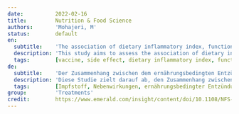```yaml
---
date:          2022-02-16
title:         Nutrition & Food Science
authors:       'Mohajeri, M'
status:        default
en:
  subtitle:    'The association of dietary inflammatory index, functional foods and some antioxidants intake with COVID-19 vaccine side effects in Iranian adults'
  description: 'This study aims to assess the association of dietary inflammatory index (DII), consumption of functional food and some antioxidants with COVID-19 vaccine side effects in Iranian adults. This was a case–control study conducted among the 1,067 Iranian adults who were invited to participate through WhatsApp software. The dietary intake was assessed using the food frequency questionnaire. There was a significant difference in vitamin D consumption between healthy people and persons with a vaccine side effect. Vitamin E intake in healthy participants was significantly more than case group. There was a significant difference in the consumption of zinc, selenium and vitamin C, between persons without vaccine side effects and the case group. Consumption of onion (82.5 ± 9.5 g/day vs 32.2 ± 6.3), garlic (6 ± 0.3 g/day vs 0.2 ± 0.08) and oat (2.2 ± 0.05 g/day vs 0.5 ± 0.01) in the control group was significantly more than persons with vaccine side effects. With the increase in each unit in the score of the DII, the risk of COVID-19 vaccine side effect incidence increased 1.7 times. To the best of the authors’ knowledge, this study is the first that investigated the association between functional food intake and side effects of the COVID-19 vaccine.'
  tags:        [vaccine, side effect, dietary inflammatory index, functional food, antioxidants]
de:
  subtitle:    'Der Zusammenhang zwischen dem ernährungsbedingten Entzündungsindex, funktionellen Lebensmitteln und der Aufnahme einiger Antioxidantien und den Nebenwirkungen des Impfstoffs COVID-19 bei iranischen Erwachsenen'
  description: 'Diese Studie zielt darauf ab, den Zusammenhang zwischen dem ernährungsbedingten Entzündungsindex (DII), dem Verzehr von funktionellen Lebensmitteln und einigen Antioxidantien und den Nebenwirkungen des Impfstoffs COVID-19 bei erwachsenen Iranern zu untersuchen. Es handelte sich um eine Fall-Kontroll-Studie, die unter 1.067 iranischen Erwachsenen durchgeführt wurde, die über eine WhatsApp-Software zur Teilnahme eingeladen wurden. Die Nahrungsaufnahme wurde anhand eines Fragebogens zur Häufigkeit der Nahrungsaufnahme ermittelt. Es zeigte sich ein signifikanter Unterschied in der Vitamin-D-Aufnahme zwischen gesunden Personen und Personen mit einer Impfstoff-Nebenwirkung. Die Aufnahme von Vitamin E war bei den gesunden Teilnehmern signifikant höher als in der Fallgruppe. Beim Verzehr von Zink, Selen und Vitamin C gab es einen signifikanten Unterschied zwischen Personen ohne Impfnebenwirkung und der Fallgruppe. Der Verzehr von Zwiebeln (82,5 ± 9,5 g/Tag vs. 32,2 ± 6,3), Knoblauch (6 ± 0,3 g/Tag vs. 0,2 ± 0,08) und Hafer (2,2 ± 0,05 g/Tag vs. 0,5 ± 0,01) war in der Kontrollgruppe signifikant höher als bei Personen mit Impfstoffnebenwirkungen. Mit jeder Einheit, um die der DII-Wert anstieg, erhöhte sich das Risiko für das Auftreten von COVID-19-Impfstoffnebenwirkungen um das 1,7-fache. Soweit den Autoren bekannt ist, ist diese Studie die erste, die den Zusammenhang zwischen dem Verzehr funktioneller Lebensmittel und den Nebenwirkungen des COVID-19-Impfstoffs untersucht hat.' 
  tags:        [Impfstoff, Nebenwirkungen, ernährungsbedingter Entzündungsindex, funktionelle Lebensmittel, Antioxidantien]
group:         'Treatments'
credit:        https://www.emerald.com/insight/content/doi/10.1108/NFS-11-2021-0349/full/html
---
```

